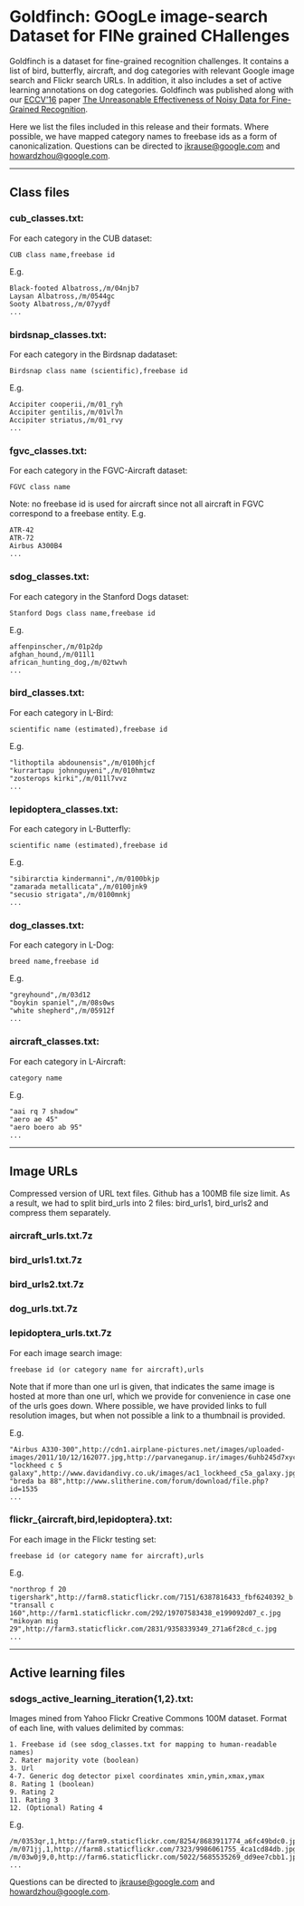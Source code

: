 # Goldfinch: GOogLe image-search Dataset for FINe grained CHallenges

Goldfinch is a dataset for fine-grained recognition challenges. It contains a list of bird, butterfly, aircraft, and dog categories with relevant Google image search and Flickr search URLs. In addition, it also includes a set of active learning annotations on dog categories. Goldfinch was published along with our [ECCV'16](http://www.eccv2016.org/) paper [The Unreasonable Effectiveness of Noisy Data for Fine-Grained Recognition](https://arxiv.org/abs/1511.06789).

Here we list the files included in this release and their formats. Where possible, we have mapped category names to freebase ids as a form of canonicalization. Questions can be directed to jkrause@google.com and howardzhou@google.com.

----
## Class files

### cub_classes.txt:
For each category in the CUB dataset:
```
CUB class name,freebase id
```
E.g.
```
Black-footed Albatross,/m/04njb7
Laysan Albatross,/m/0544gc
Sooty Albatross,/m/07yydf
...
```

### birdsnap_classes.txt:
For each category in the Birdsnap dadataset:
```
Birdsnap class name (scientific),freebase id
```
E.g.
```
Accipiter cooperii,/m/01_ryh
Accipiter gentilis,/m/01vl7n
Accipiter striatus,/m/01_rvy
...
```

### fgvc_classes.txt:
For each category in the FGVC-Aircraft dataset:
```
FGVC class name
```
Note: no freebase id is used for aircraft since not all aircraft in FGVC
correspond to a freebase entity.
E.g.
```
ATR-42
ATR-72
Airbus A300B4
...
```

### sdog_classes.txt:
For each category in the Stanford Dogs dataset:
```
Stanford Dogs class name,freebase id
```
E.g.
```
affenpinscher,/m/01p2dp
afghan_hound,/m/011l1
african_hunting_dog,/m/02twvh
...
```

### bird_classes.txt:
For each category in L-Bird:
```
scientific name (estimated),freebase id
```
E.g.
```
"lithoptila abdounensis",/m/0100hjcf
"kurrartapu johnnguyeni",/m/010hmtwz
"zosterops kirki",/m/011l7vvz
...
```

### lepidoptera_classes.txt:
For each category in L-Butterfly:
```
scientific name (estimated),freebase id
```
E.g.
```
"sibirarctia kindermanni",/m/0100bkjp
"zamarada metallicata",/m/0100jnk9
"secusio strigata",/m/0100mnkj
...
```

### dog_classes.txt:
For each category in L-Dog:
```
breed name,freebase id
```
E.g.
```
"greyhound",/m/03d12
"boykin spaniel",/m/08s0ws
"white shepherd",/m/05912f
...
```

### aircraft_classes.txt:
For each category in L-Aircraft:
```
category name
```
E.g.
```
"aai rq 7 shadow"
"aero ae 45"
"aero boero ab 95"
...
```

----
## Image URLs

Compressed version of URL text files. Github has a 100MB file size limit. As a
result, we had to split bird_urls into 2 files: bird_urls1, bird_urls2 and
compress them separately.
### aircraft_urls.txt.7z
### bird_urls1.txt.7z
### bird_urls2.txt.7z
### dog_urls.txt.7z
### lepidoptera_urls.txt.7z

For each image search image:
```
freebase id (or category name for aircraft),urls
```
Note that if more than one url is given, that indicates the same image is hosted
at more than one url, which we provide for convenience in case one of the urls
goes down. Where possible, we have provided links to full resolution images, but
when not possible a link to a thumbnail is provided.

E.g.
```
"Airbus A330-300",http://cdn1.airplane-pictures.net/images/uploaded-images/2011/10/12/162077.jpg,http://parvaneganup.ir/images/6uhb245d7xyce2osaol3.jpg
"lockheed c 5 galaxy",http://www.davidandivy.co.uk/images/ac1_lockheed_c5a_galaxy.jpg
"breda ba 88",http://www.slitherine.com/forum/download/file.php?id=1535
...
```

### flickr_{aircraft,bird,lepidoptera}.txt:
For each image in the Flickr testing set:
```
freebase id (or category name for aircraft),urls
```
E.g.
```
"northrop f 20 tigershark",http://farm8.staticflickr.com/7151/6387816433_fbf6240392_b.jpg
"transall c 160",http://farm1.staticflickr.com/292/19707583438_e199092d07_c.jpg
"mikoyan mig 29",http://farm3.staticflickr.com/2831/9358339349_271a6f28cd_c.jpg
...
```

----
## Active learning files

### sdogs_active_learning_iteration{1,2}.txt: 
Images mined from Yahoo Flickr Creative Commons 100M dataset.  Format of each
line, with values delimited by commas:
```
1. Freebase id (see sdog_classes.txt for mapping to human-readable names)
2. Rater majority vote (boolean)
3. Url
4-7. Generic dog detector pixel coordinates xmin,ymin,xmax,ymax
8. Rating 1 (boolean)
9. Rating 2
11. Rating 3
12. (Optional) Rating 4
```
E.g.
```
/m/0353qr,1,http://farm9.staticflickr.com/8254/8683911774_a6fc49bdc0.jpg,85,61,196,288,0,1,1,0
/m/071jj,1,http://farm8.staticflickr.com/7323/9986061755_4ca1cd84db.jpg,160,122,236,203,1,1,1,
/m/03w0j9,0,http://farm6.staticflickr.com/5022/5685535269_dd9ee7cbb1.jpg,69,23,473,351,0,1,0,
...
```

Questions can be directed to jkrause@google.com and howardzhou@google.com.
